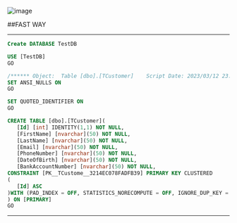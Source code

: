 ﻿![image](https://user-images.githubusercontent.com/11174278/229805871-aa708043-afbd-4514-b295-a38876f1e361.png)

 ##FAST WAY 
 ________________
 ``` sql
 Create DATABASE TestDB

USE [TestDB]
GO

/****** Object:  Table [dbo].[TCustomer]    Script Date: 2023/03/12 23:40:50 ******/
SET ANSI_NULLS ON
GO

SET QUOTED_IDENTIFIER ON
GO

CREATE TABLE [dbo].[TCustomer](
	[Id] [int] IDENTITY(1,1) NOT NULL,
	[FirstName] [nvarchar](50) NOT NULL,
	[LastName] [nvarchar](50) NOT NULL,
	[Email] [nvarchar](50) NOT NULL,
	[PhoneNumber] [nvarchar](50) NOT NULL,
	[DateOfBirth] [nvarchar](50) NOT NULL,
	[BankAccountNumber] [nvarchar](50) NOT NULL,
 CONSTRAINT [PK__TCustome__3214EC078FADFB39] PRIMARY KEY CLUSTERED 
(
	[Id] ASC
)WITH (PAD_INDEX = OFF, STATISTICS_NORECOMPUTE = OFF, IGNORE_DUP_KEY = OFF, ALLOW_ROW_LOCKS = ON, ALLOW_PAGE_LOCKS = ON, OPTIMIZE_FOR_SEQUENTIAL_KEY = OFF) ON [PRIMARY]
) ON [PRIMARY]
GO
```
_________________________________________________
